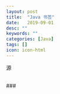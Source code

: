 ```yaml
---
layout: post
title:  "Java 书签"
date:   2019-09-01
desc: ""
keywords: ""
categories: [Java]
tags: []
icon: icon-html
---
```

源 []()

<br />
### 

